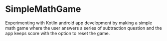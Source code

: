 # SimpleMathGame
Experimenting with Kotlin android app development by making a simple math game where 
the user answers a series of subtraction question and the app keeps score with the option
to reset the game. 
